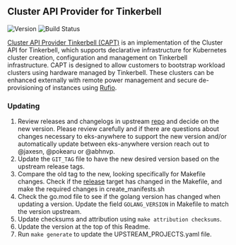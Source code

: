 ## **Cluster API Provider for Tinkerbell**
![Version](https://img.shields.io/badge/version-v0.6.4-blue)
![Build Status](https://codebuild.us-west-2.amazonaws.com/badges?uuid=eyJlbmNyeXB0ZWREYXRhIjoiZ2VEbkM5dXBVeFZhSE5IR2UvdjlNanY1RVo5S29zd0E2M1hiaCtNSEd5U3F2VUdCbkViWHVlclg5a093WVgrRUdqNnJLYUtpWjhqUWJaT0NJb3RaWWFjPSIsIml2UGFyYW1ldGVyU3BlYyI6ImtvQnZHalpsVjBCRk5jN2IiLCJtYXRlcmlhbFNldFNlcmlhbCI6MX0%3D&branch=main)

[Cluster API Provider Tinkerbell (CAPT)](https://github.com/tinkerbell/cluster-api-provider-tinkerbell) is an implementation of the Cluster API for Tinkerbell, which supports declarative infrastructure for Kubernetes cluster creation, configuration and management on Tinkerbell infrastructure. CAPT is designed to allow customers to bootstrap workload clusters using hardware managed by Tinkerbell. These clusters can be enhanced externally with remote power management and secure de-provisioning of instances using [Rufio](https://github.com/tinkerbell/rufio).

### Updating

1. Review releases and changelogs in upstream [repo](https://github.com/tinkerbell/cluster-api-provider-tinkerbell) and decide on the new version.
   Please review carefully and if there are questions about changes necessary to eks-anywhere to support the new version
   and/or automatically update between eks-anywhere version reach out to @jaxesn, @pokearu or @abhnvp.
1. Update the `GIT_TAG` file to have the new desired version based on the upstream release tags.
1. Compare the old tag to the new, looking specifically for Makefile changes. Check if the [release](https://github.com/tinkerbell/cluster-api-provider-tinkerbell/blob/9e9c2a397288908f73a4f499ac00aaf96d15deb6/Makefile#L283)
   target has changed in the Makefile, and make the required changes in create_manifests.sh
1. Check the go.mod file to see if the golang version has changed when updating a version. Update the field `GOLANG_VERSION` in
   Makefile to match the version upstream.
1. Update checksums and attribution using `make attribution checksums`.
1. Update the version at the top of this Readme.
1. Run `make generate` to update the UPSTREAM_PROJECTS.yaml file.
